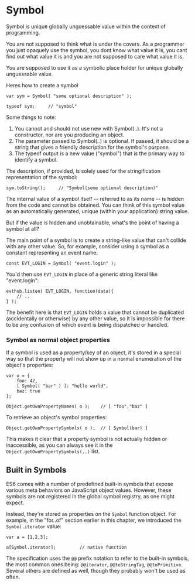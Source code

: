 # Symbol

Symbol is  unique globally unguessable value within the context of programming.

You are not supposed to think what is under the covers. As a programmer you just opaquely use the symbol, you dont know what value it is, you cant find out what value it is and you are not supposed to care what value it is.

You are supposed to use it as a symbolic place holder for  unique globally unguessable value.

Heres how to create a symbol

```
var sym = Symbol( "some optional description" );

typeof sym;		// "symbol"
```

Some things to note:

1. You cannot and should not use new with Symbol(..). It's not a constructor, nor are you producing an object.
2. The parameter passed to Symbol(..) is optional. If passed, it should be a string that gives a friendly description for the symbol's purpose.
3. The typeof output is a new value ("symbol") that is the primary way to identify a symbol.

The description, if provided, is solely used for the stringification representation of the symbol:

```
sym.toString();		// "Symbol(some optional description)"
```


The internal value of a symbol itself -- referred to as its name -- is hidden from the code and cannot be obtained. You can think of this symbol value as an automatically generated, unique (within your application) string value.

But if the value is hidden and unobtainable, what's the point of having a symbol at all?

The main point of a symbol is to create a string-like value that can't collide with any other value. So, for example, consider using a symbol as a constant representing an event name:

```
const EVT_LOGIN = Symbol( "event.login" );

```

You'd then use `EVT_LOGIN` in place of a generic string literal like "event.login":

```
evthub.listen( EVT_LOGIN, function(data){
	// ..
} );
```

The benefit here is that `EVT_LOGIN` holds a value that cannot be duplicated (accidentally or otherwise) by any other value, so it is impossible for there to be any confusion of which event is being dispatched or handled.

### Symbol as normal object properties

If a symbol is used as a property/key of an object, it's stored in a special way so that the property will not show up in a normal enumeration of the object's properties:

```
var o = {
	foo: 42,
	[ Symbol( "bar" ) ]: "hello world",
	baz: true
};

Object.getOwnPropertyNames( o );	// [ "foo","baz" ]
```

To retrieve an object's symbol properties:

```
Object.getOwnPropertySymbols( o );	// [ Symbol(bar) ]
```

This makes it clear that a property symbol is not actually hidden or inaccessible, as you can always see it in the `Object.getOwnPropertySymbols(..)` list.

## Built in Symbols

ES6 comes with a number of predefined built-in symbols that expose various meta behaviors on JavaScript object values. However, these symbols are not registered in the global symbol registry, as one might expect.

Instead, they're stored as properties on the `Symbol` function object. For example, in the "for..of" section earlier in this chapter, we introduced the `Symbol.iterator` value:

```
var a = [1,2,3];

a[Symbol.iterator];			// native function
```

The specification uses the `@@` prefix notation to refer to the built-in symbols, the most common ones being: `@@iterator`, `@@toStringTag`, `@@toPrimitive`. Several others are defined as well, though they probably won't be used as often.











